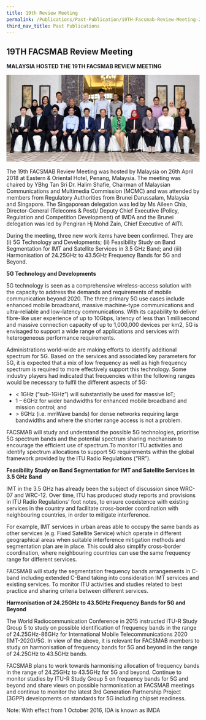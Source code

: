 ```yaml
---
title: 19th Review Meeting
permalink: /Publications/Past-Publication/19TH-Facsmab-Review-Meeting-26th-Apr-2018
third_nav_title: Past Publications
---
```

## **19TH FACSMAB Review Meeting**
**MALAYSIA HOSTED THE 19TH FACSMAB REVIEW MEETING**

![](/assets/images/19TH-Review-Photo_crop.jpg)

The 19th FACSMAB Review Meeting was hosted by Malaysia on 26th April 2018 at Eastern & Oriental Hotel, Penang, Malaysia. The meeting was chaired by YBhg Tan Sri Dr. Halim Shafie, Chairman of Malaysian Communications and Multimedia Commission (MCMC) and was attended by members from Regulatory Authorities from Brunei Darussalam, Malaysia and Singapore. The Singaporean delegation was led by Ms Aileen Chia, Director-General (Telecoms & Post)/ Deputy Chief Executive (Policy, Regulation and Competition Development) of IMDA and the Brunei delegation was led by Pengiran Hj Mohd Zain, Chief Executive of AITI.

During the meeting, three new work items have been confirmed. They are (i) 5G Technology and Developments; (ii) Feasibility Study on Band Segmentation for IMT and Satellite Services in 3.5 GHz Band; and (iii) Harmonisation of 24.25GHz to 43.5GHz Frequency Bands for 5G and Beyond.

**5G Technology and Developments**

5G technology is seen as a comprehensive wireless-access solution with the capacity to address the demands and requirements of mobile communication beyond 2020. The three primary 5G use cases include enhanced mobile broadband, massive machine-type communications and ultra-reliable and low-latency communications. With its capability to deliver fibre-like user experience of up to 10Gbps, latency of less than 1 millisecond and massive connection capacity of up to 1,000,000 devices per km2, 5G is envisaged to support a wide range of applications and services with heterogeneous performance requirements.

Administrations world-wide are making efforts to identify additional spectrum for 5G. Based on the services and associated key parameters for 5G, it is expected that a mix of low frequency as well as high frequency spectrum is required to more effectively support this technology. Some industry players had indicated that frequencies within the following ranges would be necessary to fulfil the different aspects of 5G:
+ \< 1GHz (“sub-1GHz”) will substantially be used for massive IoT;
+ 1 – 6GHz for wider bandwidths for enhanced mobile broadband and mission control; and
+ \> 6GHz (i.e. mmWave bands) for dense networks requiring large bandwidths and where the shorter range access is not a problem.

FACSMAB will study and understand the possible 5G technologies, prioritise 5G spectrum bands and the potential spectrum sharing mechanism to encourage the efficient use of spectrum.To monitor ITU activities and identify spectrum allocations to support 5G requirements within the global framework provided by the ITU Radio Regulations (“RR”).

**Feasibility Study on Band Segmentation for IMT and Satellite Services in 3.5 GHz Band**

IMT in the 3.5 GHz has already been the subject of discussion since WRC-07 and WRC-12. Over time, ITU has produced study reports and provisions in ITU Radio Regulations’ foot notes, to ensure coexistence with existing services in the country and facilitate cross-border coordination with neighbouring countries, in order to mitigate interference.

For example, IMT services in urban areas able to occupy the same bands as other services (e.g. Fixed Satellite Service) which operate in different geographical areas when suitable interference mitigation methods and segmentation plan are in place. This could also simplify cross-border coordination, where neighbouring countries can use the same frequency range for different services.

FACSMAB will study the segmentation frequency bands arrangements in C-band including extended C-Band taking into consideration IMT services and existing services. To monitor ITU activities and studies related to best practice and sharing criteria between different services.

**Harmonisation of 24.25GHz to 43.5GHz Frequency Bands for 5G and Beyond**

The World Radiocommunication Conference in 2015 instructed ITU-R Study Group 5 to study on possible identification of frequency bands in the range of 24.25GHz-86GHz for International Mobile Telecommunications 2020 (IMT-2020)/5G. In view of the above, it is relevant for FACSMAB members to study on harmonisation of frequency bands for 5G and beyond in the range of 24.25GHz to 43.5GHz bands.

FACSMAB plans to work towards harmonising allocation of frequency bands in the range of 24.25GHz to 43.5GHz for 5G and beyond. Continue to monitor studies by ITU-R Study Group 5 on frequency bands for 5G and beyond and share views on possible harmonisation at FACSMAB meetings and continue to monitor the latest 3rd Generation Partnership Project (3GPP) developments on standards for 5G including chipset readiness.

Note: With effect from 1 October 2016, IDA is known as IMDA
